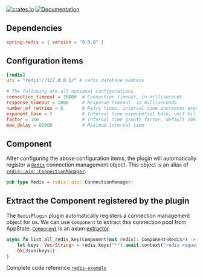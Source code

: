 [![crates.io](https://img.shields.io/crates/v/spring-redis.svg)](https://crates.io/crates/spring-redis)
[![Documentation](https://docs.rs/spring-redis/badge.svg)](https://docs.rs/spring-redis)

## Dependencies

```toml
spring-redis = { version = "0.0.8" }
```

## Configuration items

```toml
[redis]
uri = "redis://127.0.0.1/" # redis database address

# The following are all optional configurations
connection_timeout = 10000  # Connection timeout, in milliseconds
response_timeout = 1000     # Response timeout, in milliseconds
number_of_retries = 6       # Retry times, interval time increases exponentially
exponent_base = 2           # Interval time exponential base, unit milliseconds
factor = 100                # Interval time growth factor, default 100 times growth
max_delay = 60000           # Maximum interval time
```

## Component

After configuring the above configuration items, the plugin will automatically register a [`Redis`](https://docs.rs/spring-redis/latest/spring_redis/type.Redis.html) connection management object. This object is an alias of [`redis::aio::ConnectionManager`](https://docs.rs/redis/latest/redis/aio/struct.ConnectionManager.html).

```rust
pub type Redis = redis::aio::ConnectionManager;
```

## Extract the Component registered by the plugin

The `RedisPlugin` plugin automatically registers a connection management object for us. We can use `Component` to extract this connection pool from AppState. [`Component`](https://docs.rs/spring-web/latest/spring_web/extractor/struct.Component.html) is an axum [extractor](https://docs.rs/axum/latest/axum/extract/index.html).

```rust
async fn list_all_redis_key(Component(mut redis): Component<Redis>) -> Result<impl IntoResponse> {
    let keys: Vec<String> = redis.keys("*").await.context("redis request failed")?;
    Ok(Json(keys))
}
```

Complete code reference [`redis-example`][redis-example]

[redis-example]: https://github.com/spring-rs/spring-rs/tree/master/examples/redis-example